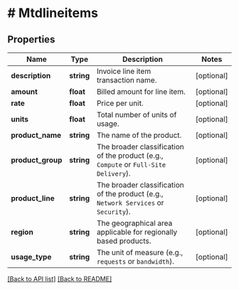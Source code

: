 # # Mtdlineitems

## Properties

Name | Type | Description | Notes
------------ | ------------- | ------------- | -------------
**description** | **string** | Invoice line item transaction name. | [optional] 
**amount** | **float** | Billed amount for line item. | [optional] 
**rate** | **float** | Price per unit. | [optional] 
**units** | **float** | Total number of units of usage. | [optional] 
**product_name** | **string** | The name of the product. | [optional] 
**product_group** | **string** | The broader classification of the product (e.g., `Compute` or `Full-Site Delivery`). | [optional] 
**product_line** | **string** | The broader classification of the product (e.g., `Network Services` or `Security`). | [optional] 
**region** | **string** | The geographical area applicable for regionally based products. | [optional] 
**usage_type** | **string** | The unit of measure (e.g., `requests` or `bandwidth`). | [optional] 


[[Back to API list]](../../README.md#endpoints) [[Back to README]](../../README.md)

